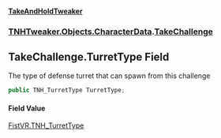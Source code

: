 #### [TakeAndHoldTweaker](index.md 'index')
### [TNHTweaker.Objects.CharacterData](TNHTweaker.Objects.CharacterData.md 'TNHTweaker.Objects.CharacterData').[TakeChallenge](TNHTweaker.Objects.CharacterData.TakeChallenge.md 'TNHTweaker.Objects.CharacterData.TakeChallenge')

## TakeChallenge.TurretType Field

The type of defense turret that can spawn from this challenge

```csharp
public TNH_TurretType TurretType;
```

#### Field Value
[FistVR.TNH_TurretType](https://docs.microsoft.com/en-us/dotnet/api/FistVR.TNH_TurretType 'FistVR.TNH_TurretType')